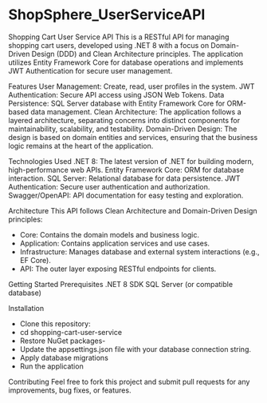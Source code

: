 # ShopSphere_UserServiceAPI

Shopping Cart User Service API
This is a RESTful API for managing shopping cart users, developed using .NET 8 with a focus on Domain-Driven Design (DDD) and Clean Architecture principles. The application utilizes Entity Framework Core for database operations and implements JWT Authentication for secure user management.

Features
User Management: Create, read, user profiles in the system.
JWT Authentication: Secure API access using JSON Web Tokens.
Data Persistence: SQL Server database with Entity Framework Core for ORM-based data management.
Clean Architecture: The application follows a layered architecture, separating concerns into distinct components for maintainability, scalability, and testability.
Domain-Driven Design: The design is based on domain entities and services, ensuring that the business logic remains at the heart of the application.

Technologies Used
.NET 8: The latest version of .NET for building modern, high-performance web APIs.
Entity Framework Core: ORM for database interaction.
SQL Server: Relational database for data persistence.
JWT Authentication: Secure user authentication and authorization.
Swagger/OpenAPI: API documentation for easy testing and exploration.

Architecture
This API follows Clean Architecture and Domain-Driven Design principles:

* Core: Contains the domain models and business logic.
* Application: Contains application services and use cases.
* Infrastructure: Manages database and external system interactions (e.g., EF Core).
* API: The outer layer exposing RESTful endpoints for clients.

Getting Started
Prerequisites
.NET 8 SDK
SQL Server (or compatible database)

Installation
- Clone this repository:
- cd shopping-cart-user-service
- Restore NuGet packages-
- Update the appsettings.json file with your database connection string.
- Apply database migrations
- Run the application
  

Contributing
Feel free to fork this project and submit pull requests for any improvements, bug fixes, or features.
